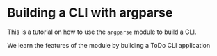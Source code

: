 # Building a CLI  with argparse

This is a tutorial on how to use the `argparse` module to build a CLI.

We learn the features of the module by building a ToDo CLI application